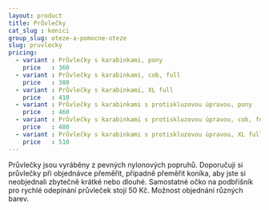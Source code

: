 ```yaml
---
layout: product
title: Průvlečky
cat_slug : konici
group_slug: oteze-a-pomocne-oteze
slug: pruvlecky
pricing:
  - variant : Průvlečky s karabinkami, pony
    price   : 360
  - variant : Průvlečky s karabinkami, cob, full
    price   : 380
  - variant : Průvlečky s karabinkami, XL full
    price   : 410
  - variant : Průvlečky s karabinkami s protiskluzovou úpravou, pony
    price   : 460
  - variant : Průvlečky s karabinkami s protiskluzovou úpravou, cob, full
    price   : 480
  - variant : Průvlečky s karabinkami s protiskluzovou úpravou, XL full
    price   : 510
---
```


Průvlečky jsou vyráběny z pevných nylonových popruhů.
Doporučuji si průvlečky při objednávce přeměřit, případně přeměřit koníka, aby jste si neobjednali zbytečně krátké nebo dlouhé.
Samostatné očko na podbřišník pro rychlé odepínání průvleček stojí 50&nbsp;Kč.
Možnost objednání různých barev.

